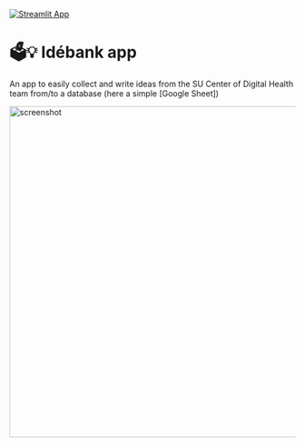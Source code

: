 [![Streamlit App](https://static.streamlit.io/badges/streamlit_badge_black_white.svg)](#)

# 🗳️💡 Idébank app

An app to easily collect and write ideas from the SU Center of Digital Health team from/to a database (here a simple [Google Sheet])

<img width="583" alt="screenshot" src="#">
